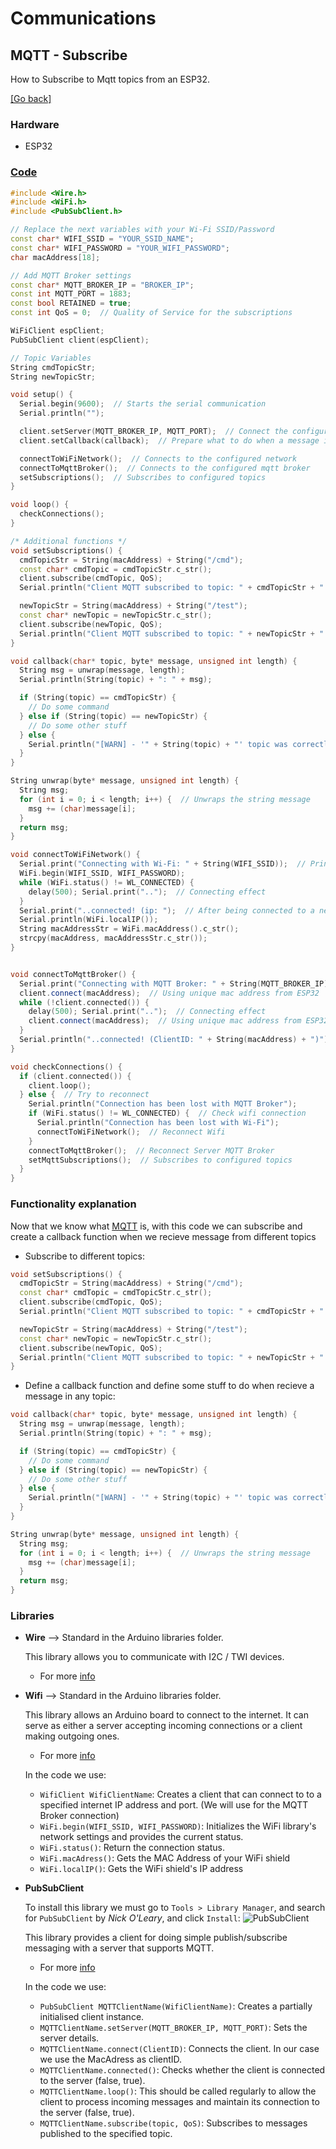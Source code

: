 # Communications
## MQTT - Subscribe
How to Subscribe to Mqtt topics from an ESP32.

[[Go back]](/communications)

### Hardware
* ESP32

### [Code](subscribe.ino)
```cpp
#include <Wire.h>
#include <WiFi.h>
#include <PubSubClient.h>

// Replace the next variables with your Wi-Fi SSID/Password
const char* WIFI_SSID = "YOUR_SSID_NAME";
const char* WIFI_PASSWORD = "YOUR_WIFI_PASSWORD";
char macAddress[18];

// Add MQTT Broker settings
const char* MQTT_BROKER_IP = "BROKER_IP";
const int MQTT_PORT = 1883;
const bool RETAINED = true;
const int QoS = 0;  // Quality of Service for the subscriptions

WiFiClient espClient;
PubSubClient client(espClient);

// Topic Variables
String cmdTopicStr;
String newTopicStr;

void setup() {
  Serial.begin(9600);  // Starts the serial communication
  Serial.println("");

  client.setServer(MQTT_BROKER_IP, MQTT_PORT);  // Connect the configured mqtt broker
  client.setCallback(callback);  // Prepare what to do when a message is recieved

  connectToWiFiNetwork();  // Connects to the configured network
  connectToMqttBroker();  // Connects to the configured mqtt broker
  setSubscriptions();  // Subscribes to configured topics
}

void loop() {
  checkConnections();
}

/* Additional functions */
void setSubscriptions() {
  cmdTopicStr = String(macAddress) + String("/cmd");
  const char* cmdTopic = cmdTopicStr.c_str();
  client.subscribe(cmdTopic, QoS);
  Serial.println("Client MQTT subscribed to topic: " + cmdTopicStr + " (QoS:" + String(QoS) + ")");

  newTopicStr = String(macAddress) + String("/test");
  const char* newTopic = newTopicStr.c_str();
  client.subscribe(newTopic, QoS);
  Serial.println("Client MQTT subscribed to topic: " + newTopicStr + " (QoS:" + String(QoS) + ")");
}

void callback(char* topic, byte* message, unsigned int length) {
  String msg = unwrap(message, length);
  Serial.println(String(topic) + ": " + msg);

  if (String(topic) == cmdTopicStr) {
    // Do some command
  } else if (String(topic) == newTopicStr) {
    // Do some other stuff
  } else {
    Serial.println("[WARN] - '" + String(topic) + "' topic was correctly subscribed but not defined in the callback function");
  }
}

String unwrap(byte* message, unsigned int length) {
  String msg;
  for (int i = 0; i < length; i++) {  // Unwraps the string message
    msg += (char)message[i];
  }
  return msg;
}

void connectToWiFiNetwork() {
  Serial.print("Connecting with Wi-Fi: " + String(WIFI_SSID));  // Print the network which you want to connect
  WiFi.begin(WIFI_SSID, WIFI_PASSWORD);
  while (WiFi.status() != WL_CONNECTED) {
    delay(500); Serial.print("..");  // Connecting effect
  }
  Serial.print("..connected! (ip: ");  // After being connected to a network, our ESP32 should have a IP
  Serial.println(WiFi.localIP());
  String macAddressStr = WiFi.macAddress().c_str();
  strcpy(macAddress, macAddressStr.c_str());
}


void connectToMqttBroker() {
  Serial.print("Connecting with MQTT Broker: " + String(MQTT_BROKER_IP));  // Print the broker which you want to connect
  client.connect(macAddress);  // Using unique mac address from ESP32
  while (!client.connected()) {
    delay(500); Serial.print("..");  // Connecting effect
    client.connect(macAddress);  // Using unique mac address from ESP32
  }
  Serial.println("..connected! (ClientID: " + String(macAddress) + ")");
}

void checkConnections() {
  if (client.connected()) {
    client.loop();
  } else {  // Try to reconnect
    Serial.println("Connection has been lost with MQTT Broker");
    if (WiFi.status() != WL_CONNECTED) {  // Check wifi connection
      Serial.println("Connection has been lost with Wi-Fi");
      connectToWiFiNetwork();  // Reconnect Wifi
    }
    connectToMqttBroker();  // Reconnect Server MQTT Broker
    setMqttSubscriptions();  // Subscribes to configured topics
  }
}
```

### Functionality explanation

Now that we know what [MQTT](../README.md) is, with this code we can subscribe and create a callback function when we recieve message  from different topics

* Subscribe to different topics:
```cpp
void setSubscriptions() {
  cmdTopicStr = String(macAddress) + String("/cmd");
  const char* cmdTopic = cmdTopicStr.c_str();
  client.subscribe(cmdTopic, QoS);
  Serial.println("Client MQTT subscribed to topic: " + cmdTopicStr + " (QoS:" + String(QoS) + ")");

  newTopicStr = String(macAddress) + String("/test");
  const char* newTopic = newTopicStr.c_str();
  client.subscribe(newTopic, QoS);
  Serial.println("Client MQTT subscribed to topic: " + newTopicStr + " (QoS:" + String(QoS) + ")");
}
```
* Define a callback function and define some stuff to do when recieve a message in any topic:
```cpp
void callback(char* topic, byte* message, unsigned int length) {
  String msg = unwrap(message, length);
  Serial.println(String(topic) + ": " + msg);

  if (String(topic) == cmdTopicStr) {
    // Do some command
  } else if (String(topic) == newTopicStr) {
    // Do some other stuff
  } else {
    Serial.println("[WARN] - '" + String(topic) + "' topic was correctly subscribed but not defined in the callback function");
  }
}

String unwrap(byte* message, unsigned int length) {
  String msg;
  for (int i = 0; i < length; i++) {  // Unwraps the string message
    msg += (char)message[i];
  }
  return msg;
}
```

### Libraries
* **Wire** --> Standard in the Arduino libraries folder.

  This library allows you to communicate with I2C / TWI devices.
    - For more [info](https://www.arduino.cc/en/reference/wire)
  
* **Wifi** --> Standard in the Arduino libraries folder.
  
  This library allows an Arduino board to connect to the internet. It can serve as either a server accepting incoming connections or a client making outgoing ones. 
  
    - For more [info](https://www.arduino.cc/en/Reference/WiFi)
  
  In the code we use:
    - `WifiClient WifiClientName`: Creates a client that can connect to to a specified internet IP address and port. (We will use for the MQTT Broker connection)
    - `WiFi.begin(WIFI_SSID, WIFI_PASSWORD)`: Initializes the WiFi library's network settings and provides the current status.
    - `WiFi.status()`: Return the connection status. 
    - `WiFi.macAdress()`: Gets the MAC Address of your WiFi shield
    - `WiFi.localIP()`: Gets the WiFi shield's IP address
 
* **PubSubClient** 

  To install this library we must go to `Tools > Library Manager`, and search for `PubSubClient` by _Nick O'Leary_, and click `Install`:
  ![PubSubClient](../publish/docs/PUB1.png)
  
  This library provides a client for doing simple publish/subscribe messaging with a server that supports MQTT.
   - For more [info](https://pubsubclient.knolleary.net/api.html)
   
  In the code we use:
   - `PubSubClient MQTTClientName(WifiClientName)`: Creates a partially initialised client instance. 
   - `MQTTClientName.setServer(MQTT_BROKER_IP, MQTT_PORT)`:  Sets the server details.
   - `MQTTClientName.connect(ClientID)`: Connects the client. In our case we use the MacAdress as clientID.
   - `MQTTClientName.connected()`: Checks whether the client is connected to the server (false, true).
   - `MQTTClientName.loop()`: This should be called regularly to allow the client to process incoming messages and maintain its connection to the server (false, true).
   - `MQTTClientName.subscribe(topic, QoS)`: Subscribes to messages published to the specified topic.

